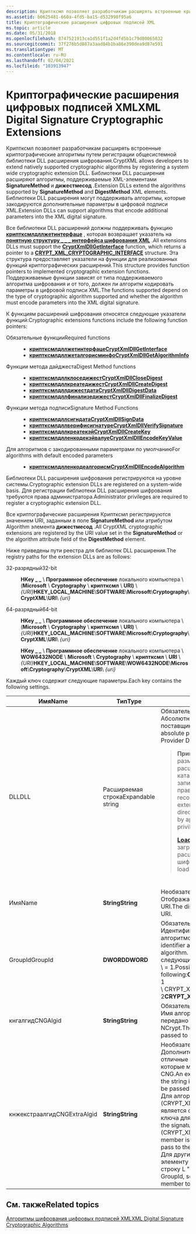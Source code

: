 ```yaml
---
description: Криптксмл позволяет разработчикам расширять встроенные криптографические алгоритмы путем регистрации общесистемной библиотеки DLL расширения шифрования.
ms.assetid: b0625481-660a-4fd5-ba15-d532998f95a6
title: Криптографические расширения цифровых подписей XML
ms.topic: article
ms.date: 05/31/2018
ms.openlocfilehash: 8747521913ca1d551f1a2d4fd5b1c79d80065832
ms.sourcegitcommit: 37f276b5d887a3aad04b1ba86e390dea9d87e591
ms.translationtype: MT
ms.contentlocale: ru-RU
ms.lasthandoff: 02/04/2021
ms.locfileid: "103913947"
---
```

# <a name="xml-digital-signature-cryptographic-extensions"></a><span data-ttu-id="f81e6-103">Криптографические расширения цифровых подписей XML</span><span class="sxs-lookup"><span data-stu-id="f81e6-103">XML Digital Signature Cryptographic Extensions</span></span>

<span data-ttu-id="f81e6-104">Криптксмл позволяет разработчикам расширять встроенные криптографические алгоритмы путем регистрации общесистемной библиотеки DLL расширения шифрования.</span><span class="sxs-lookup"><span data-stu-id="f81e6-104">CryptXML allows developers to extend natively supported cryptographic algorithms by registering a system wide cryptographic extension DLL.</span></span> <span data-ttu-id="f81e6-105">Библиотеки DLL расширения расширяют алгоритмы, поддерживаемые XML-элементами **SignatureMethod** и **дижестмесод** .</span><span class="sxs-lookup"><span data-stu-id="f81e6-105">Extension DLLs extend the algorithms supported by **SignatureMethod** and **DigestMethod** XML elements.</span></span> <span data-ttu-id="f81e6-106">Библиотеки DLL расширения могут поддерживать алгоритмы, которые закодируются дополнительные параметры в цифровой подписи XML.</span><span class="sxs-lookup"><span data-stu-id="f81e6-106">Extension DLLs can support algorithms that encode additional parameters into the XML digital signature.</span></span>

<span data-ttu-id="f81e6-107">Все библиотеки DLL расширений должны поддерживать функцию [**криптксмлдллжетинтерфаце**](/windows/win32/api/cryptxml/nc-cryptxml-cryptxmldllgetinterface) , которая возвращает указатель на [**понятную структуру \_ \_ \_ интерфейса шифрования XML**](/windows/desktop/api/Cryptxml/ns-cryptxml-crypt_xml_cryptographic_interface) .</span><span class="sxs-lookup"><span data-stu-id="f81e6-107">All extensions DLLs must support the [**CryptXmlDllGetInterface**](/windows/win32/api/cryptxml/nc-cryptxml-cryptxmldllgetinterface) function, which returns a pointer to a [**CRYPT\_XML\_CRYPTOGRAPHIC\_INTERFACE**](/windows/desktop/api/Cryptxml/ns-cryptxml-crypt_xml_cryptographic_interface) structure.</span></span> <span data-ttu-id="f81e6-108">Эта структура предоставляет указатели на функции для реализованных функций криптографических расширений.</span><span class="sxs-lookup"><span data-stu-id="f81e6-108">This structure provides function pointers to implemented cryptographic extension functions.</span></span> <span data-ttu-id="f81e6-109">Поддерживаемые функции зависят от типа поддерживаемого алгоритма шифрования и от того, должен ли алгоритм кодировать параметры в цифровой подписи XML.</span><span class="sxs-lookup"><span data-stu-id="f81e6-109">The functions supported depend on the type of cryptographic algorithm supported and whether the algorithm must encode parameters into the XML digital signature.</span></span>

<span data-ttu-id="f81e6-110">К функциям расширений шифрования относятся следующие указатели функций:</span><span class="sxs-lookup"><span data-stu-id="f81e6-110">Cryptographic extensions functions include the following function pointers:</span></span>

<dl> <dt>

<span data-ttu-id="f81e6-111"><span id="Required_functions"></span><span id="required_functions"></span><span id="REQUIRED_FUNCTIONS"></span>Обязательные функции</span><span class="sxs-lookup"><span data-stu-id="f81e6-111"><span id="Required_functions"></span><span id="required_functions"></span><span id="REQUIRED_FUNCTIONS"></span>Required functions</span></span>
</dt> <dd>

-   [<span data-ttu-id="f81e6-112">**криптксмлдллжетинтерфаце**</span><span class="sxs-lookup"><span data-stu-id="f81e6-112">**CryptXmlDllGetInterface**</span></span>](/windows/win32/api/cryptxml/nc-cryptxml-cryptxmldllgetinterface)
-   [<span data-ttu-id="f81e6-113">**криптксмлдллжеталгорисминфо**</span><span class="sxs-lookup"><span data-stu-id="f81e6-113">**CryptXmlDllGetAlgorithmInfo**</span></span>](/windows/win32/api/cryptxml/nc-cryptxml-cryptxmldllgetalgorithminfo)

</dd> <dt>

<span data-ttu-id="f81e6-114"><span id="Digest_Method_functions"></span><span id="digest_method_functions"></span><span id="DIGEST_METHOD_FUNCTIONS"></span>Функции метода дайджеста</span><span class="sxs-lookup"><span data-stu-id="f81e6-114"><span id="Digest_Method_functions"></span><span id="digest_method_functions"></span><span id="DIGEST_METHOD_FUNCTIONS"></span>Digest Method functions</span></span>
</dt> <dd>

-   [<span data-ttu-id="f81e6-115">**криптксмлдллклоседижест**</span><span class="sxs-lookup"><span data-stu-id="f81e6-115">**CryptXmlDllCloseDigest**</span></span>](/windows/win32/api/cryptxml/nc-cryptxml-cryptxmldllclosedigest)
-   [<span data-ttu-id="f81e6-116">**криптксмлдллкреатедижест**</span><span class="sxs-lookup"><span data-stu-id="f81e6-116">**CryptXmlDllCreateDigest**</span></span>](/windows/win32/api/cryptxml/nc-cryptxml-cryptxmldllcreatedigest)
-   [<span data-ttu-id="f81e6-117">**криптксмлдллдижестдата**</span><span class="sxs-lookup"><span data-stu-id="f81e6-117">**CryptXmlDllDigestData**</span></span>](/windows/win32/api/cryptxml/nc-cryptxml-cryptxmldlldigestdata)
-   [<span data-ttu-id="f81e6-118">**криптксмлдллфинализедижест**</span><span class="sxs-lookup"><span data-stu-id="f81e6-118">**CryptXmlDllFinalizeDigest**</span></span>](/windows/win32/api/cryptxml/nc-cryptxml-cryptxmldllfinalizedigest)

</dd> <dt>

<span data-ttu-id="f81e6-119"><span id="Signature_Method_Functions"></span><span id="signature_method_functions"></span><span id="SIGNATURE_METHOD_FUNCTIONS"></span>Функции метода подписи</span><span class="sxs-lookup"><span data-stu-id="f81e6-119"><span id="Signature_Method_Functions"></span><span id="signature_method_functions"></span><span id="SIGNATURE_METHOD_FUNCTIONS"></span>Signature Method Functions</span></span>
</dt> <dd>

-   [<span data-ttu-id="f81e6-120">**криптксмлдллсигндата**</span><span class="sxs-lookup"><span data-stu-id="f81e6-120">**CryptXmlDllSignData**</span></span>](/windows/win32/api/cryptxml/nc-cryptxml-cryptxmldllsigndata)
-   [<span data-ttu-id="f81e6-121">**криптксмлдллверифисигнатуре**</span><span class="sxs-lookup"><span data-stu-id="f81e6-121">**CryptXmlDllVerifySignature**</span></span>](/windows/win32/api/cryptxml/nc-cryptxml-cryptxmldllverifysignature)
-   [<span data-ttu-id="f81e6-122">**криптксмлдллкреатекэй**</span><span class="sxs-lookup"><span data-stu-id="f81e6-122">**CryptXmlDllCreateKey**</span></span>](/windows/win32/api/cryptxml/nc-cryptxml-cryptxmldllcreatekey)
-   [<span data-ttu-id="f81e6-123">**криптксмлдлленкодекэйвалуе**</span><span class="sxs-lookup"><span data-stu-id="f81e6-123">**CryptXmlDllEncodeKeyValue**</span></span>](/windows/win32/api/cryptxml/nc-cryptxml-cryptxmldllencodekeyvalue)

</dd> <dt>

<span data-ttu-id="f81e6-124"><span id="For_algorithms_with_default_encoded_parameters"></span><span id="for_algorithms_with_default_encoded_parameters"></span><span id="FOR_ALGORITHMS_WITH_DEFAULT_ENCODED_PARAMETERS"></span>Для алгоритмов с закодированными параметрами по умолчанию</span><span class="sxs-lookup"><span data-stu-id="f81e6-124"><span id="For_algorithms_with_default_encoded_parameters"></span><span id="for_algorithms_with_default_encoded_parameters"></span><span id="FOR_ALGORITHMS_WITH_DEFAULT_ENCODED_PARAMETERS"></span>For algorithms with default encoded parameters</span></span>
</dt> <dd>

-   [<span data-ttu-id="f81e6-125">**криптксмлдлленкодеалгорисм**</span><span class="sxs-lookup"><span data-stu-id="f81e6-125">**CryptXmlDllEncodeAlgorithm**</span></span>](/windows/win32/api/cryptxml/nc-cryptxml-cryptxmldllencodealgorithm)

</dd> </dl>

<span data-ttu-id="f81e6-126">Библиотеки DLL расширения шифрования регистрируются на уровне системы.</span><span class="sxs-lookup"><span data-stu-id="f81e6-126">Cryptographic extension DLLs are registered on a system-wide basis.</span></span> <span data-ttu-id="f81e6-127">Для регистрации библиотеки DLL расширения шифрования требуются права администратора.</span><span class="sxs-lookup"><span data-stu-id="f81e6-127">Administrator privileges are required to register a cryptographic extension DLL.</span></span>

<span data-ttu-id="f81e6-128">Все криптографические расширения Криптксмл регистрируются значением URI, заданным в поле **SignatureMethod** или атрибутом Algorithm элемента **дижестмесод** .</span><span class="sxs-lookup"><span data-stu-id="f81e6-128">All CryptXML cryptographic extensions are registered by the URI value set in the **SignatureMethod** or the algorithm attribute field of the **DigestMethod** element.</span></span>

<span data-ttu-id="f81e6-129">Ниже приведены пути реестра для библиотек DLL расширения.</span><span class="sxs-lookup"><span data-stu-id="f81e6-129">The registry paths for the extension DLLs are as follows:</span></span>

<dl> <dt>

<span data-ttu-id="f81e6-130"><span id="32-bit"></span><span id="32-BIT"></span>32-разрядный</span><span class="sxs-lookup"><span data-stu-id="f81e6-130"><span id="32-bit"></span><span id="32-BIT"></span>32-bit</span></span>
</dt> <dd>

<span data-ttu-id="f81e6-131">**HKey \_ \_** \\ **Программное обеспечение** локального компьютера \\ (**Microsoft** \\ **Cryptography** \\ **криптксмл** \\ **URI)** \\ *{URI}*</span><span class="sxs-lookup"><span data-stu-id="f81e6-131">**HKEY\_LOCAL\_MACHINE**\\**SOFTWARE**\\**Microsoft**\\**Cryptography**\\**CryptXML**\\**URI**\\ *{uri}*</span></span>

</dd> <dt>

<span data-ttu-id="f81e6-132"><span id="64-bit"></span><span id="64-BIT"></span>64-разрядный</span><span class="sxs-lookup"><span data-stu-id="f81e6-132"><span id="64-bit"></span><span id="64-BIT"></span>64-bit</span></span>
</dt> <dd>

<span data-ttu-id="f81e6-133">**HKey \_ \_** \\ **Программное обеспечение** локального компьютера \\ (**Microsoft** \\ **Cryptography** \\ **криптксмл** \\ **URI)** \\ *{URI}*</span><span class="sxs-lookup"><span data-stu-id="f81e6-133">**HKEY\_LOCAL\_MACHINE**\\**SOFTWARE**\\**Microsoft**\\**Cryptography**\\**CryptXML**\\**URI**\\ *{uri}*</span></span>

<span data-ttu-id="f81e6-134">**HKey \_ \_** \\ **Программное обеспечение** локального компьютера \\ **WOW6432NODE** \\ **Microsoft** \\ **Cryptography** \\ **криптксмл** \\ **URI** \\ *{URI}*</span><span class="sxs-lookup"><span data-stu-id="f81e6-134">**HKEY\_LOCAL\_MACHINE**\\**SOFTWARE**\\**WOW6432NODE**\\**Microsoft**\\**Cryptography**\\**CryptXML**\\**URI**\\ *{uri}*</span></span>

</dd> </dl>

<span data-ttu-id="f81e6-135">Каждый ключ содержит следующие параметры.</span><span class="sxs-lookup"><span data-stu-id="f81e6-135">Each key contains the following settings.</span></span>



<table>
<colgroup>
<col style="width: 33%" />
<col style="width: 33%" />
<col style="width: 33%" />
</colgroup>
<thead>
<tr class="header">
<th><span data-ttu-id="f81e6-136">Имя</span><span class="sxs-lookup"><span data-stu-id="f81e6-136">Name</span></span></th>
<th><span data-ttu-id="f81e6-137">Тип</span><span class="sxs-lookup"><span data-stu-id="f81e6-137">Type</span></span></th>
<th><span data-ttu-id="f81e6-138">Данные</span><span class="sxs-lookup"><span data-stu-id="f81e6-138">Data</span></span></th>
</tr>
</thead>
<tbody>
<tr class="odd">
<td><span data-ttu-id="f81e6-139">DLL</span><span class="sxs-lookup"><span data-stu-id="f81e6-139">DLL</span></span><br/></td>
<td><span data-ttu-id="f81e6-140">Расширяемая строка</span><span class="sxs-lookup"><span data-stu-id="f81e6-140">Expandable string</span></span><br/></td>
<td><span data-ttu-id="f81e6-141">Обязательный.</span><span class="sxs-lookup"><span data-stu-id="f81e6-141">Required.</span></span><br/><span data-ttu-id="f81e6-142">Абсолютный путь к библиотеке DLL поставщика служб шифрования XML.</span><span class="sxs-lookup"><span data-stu-id="f81e6-142">The absolute path to the XML Cryptographic Provider DLL.</span></span>
<blockquote>
<p><span data-ttu-id="f81e6-143"><b>Примечание. </b> Рекомендуется размещать библиотеки DLL расширения шифрования в каталогах, которые могут быть записаны только приложениями с правами администратора.</span><span class="sxs-lookup"><span data-stu-id="f81e6-143"><b>Note: </b>We recommend that cryptographic extension DLLs be located in directories that can only be written to by applications with administrative privilege.</span></span></p>
<p><span data-ttu-id="f81e6-144"><a href="/windows/desktop/api/libloaderapi/nf-libloaderapi-loadlibrarya"><strong>LoadLibrary</strong></a> используется для загрузки библиотеки DLL расширения шифрования.</span><span class="sxs-lookup"><span data-stu-id="f81e6-144"><a href="/windows/desktop/api/libloaderapi/nf-libloaderapi-loadlibrarya"><strong>LoadLibrary</strong></a> is used to load the cryptographic extension DLL.</span></span><br/></p>
</blockquote>
<br/></td>
</tr>
<tr class="even">
<td><span data-ttu-id="f81e6-145">Имя</span><span class="sxs-lookup"><span data-stu-id="f81e6-145">Name</span></span><br/></td>
<td><span data-ttu-id="f81e6-146"><strong>String</strong></span><span class="sxs-lookup"><span data-stu-id="f81e6-146"><strong>String</strong></span></span></td>
<td><span data-ttu-id="f81e6-147">Необязательный элемент.</span><span class="sxs-lookup"><span data-stu-id="f81e6-147">Optional.</span></span><br/> <span data-ttu-id="f81e6-148">Отображаемое имя, связанное с этим URI.</span><span class="sxs-lookup"><span data-stu-id="f81e6-148">The display name associated with this URI.</span></span><br/></td>
</tr>
<tr class="odd">
<td><span data-ttu-id="f81e6-149">GroupId</span><span class="sxs-lookup"><span data-stu-id="f81e6-149">GroupId</span></span><br/></td>
<td><span data-ttu-id="f81e6-150"><strong>DWORD</strong></span><span class="sxs-lookup"><span data-stu-id="f81e6-150"><strong>DWORD</strong></span></span></td>
<td><span data-ttu-id="f81e6-151">Обязательный.</span><span class="sxs-lookup"><span data-stu-id="f81e6-151">Required.</span></span><br/> <span data-ttu-id="f81e6-152">Идентификатор группы, связанный с этим алгоритмом шифрования.</span><span class="sxs-lookup"><span data-stu-id="f81e6-152">The group identifier associated with this cryptographic algorithm.</span></span> <span data-ttu-id="f81e6-153">Возможные значения включают следующие:<strong>CRYPT_XML_GROUP_ID_HASH</strong> \ <strong></strong> = 1.</span><span class="sxs-lookup"><span data-stu-id="f81e6-153">Possible values include the following:<strong>CRYPT_XML_GROUP_ID_HASH</strong>\<strong></strong> = 1</span></span><br/><span data-ttu-id="f81e6-154"><strong></strong> \ CRYPT_XML_GROUP_ID_SIGN <strong></strong> = 2</span><span class="sxs-lookup"><span data-stu-id="f81e6-154"><strong>CRYPT_XML_GROUP_ID_SIGN</strong>\<strong></strong> = 2</span></span><br/></td>
</tr>
<tr class="even">
<td><span data-ttu-id="f81e6-155">кнгалгид</span><span class="sxs-lookup"><span data-stu-id="f81e6-155">CNGAlgid</span></span><br/></td>
<td><span data-ttu-id="f81e6-156"><strong>String</strong></span><span class="sxs-lookup"><span data-stu-id="f81e6-156"><strong>String</strong></span></span></td>
<td><span data-ttu-id="f81e6-157">Обязательный.</span><span class="sxs-lookup"><span data-stu-id="f81e6-157">Required.</span></span><br/> <span data-ttu-id="f81e6-158">Имя алгоритма CNG, которое будет передано функциям BCrypt или NCrypt.</span><span class="sxs-lookup"><span data-stu-id="f81e6-158">The CNG algorithm name to be passed to BCrypt or NCrypt functions.</span></span><br/></td>
</tr>
<tr class="odd">
<td><span data-ttu-id="f81e6-159">кнжекстраалгид</span><span class="sxs-lookup"><span data-stu-id="f81e6-159">CNGExtraAlgid</span></span><br/></td>
<td><span data-ttu-id="f81e6-160"><strong>String</strong></span><span class="sxs-lookup"><span data-stu-id="f81e6-160"><strong>String</strong></span></span></td>
<td><span data-ttu-id="f81e6-161">Необязательный элемент.</span><span class="sxs-lookup"><span data-stu-id="f81e6-161">Optional.</span></span><br/> <span data-ttu-id="f81e6-162">Дополнительные строки алгоритма, отличные от строки в члене Кнгалгид, которые могут быть переданы в функции CNG.</span><span class="sxs-lookup"><span data-stu-id="f81e6-162">An extra algorithm string, other than the string in the CNGAlgid member, that can be passed to the CNG functions.</span></span><br/> <span data-ttu-id="f81e6-163">Для алгоритмов подписи (CRYPT_XML_GROUP_ID_SIGN) этот член является строкой алгоритма открытого ключа для передачи в функции CNG.</span><span class="sxs-lookup"><span data-stu-id="f81e6-163">For the signature algorithms (CRYPT_XML_GROUP_ID_SIGN), this member is the public key algorithm string to pass to the CNG functions.</span></span><br/> <span data-ttu-id="f81e6-164">Для других значений GroupId присвойте элементу <strong>пвсзкнжекстраалгид</strong> пустую строку L &quot; &quot; .</span><span class="sxs-lookup"><span data-stu-id="f81e6-164">For the other values of GroupId, set the <strong>pwszCNGExtraAlgid</strong> member to the empty string, L&quot;&quot;.</span></span> <br/></td>
</tr>
</tbody>
</table>



 

## <a name="related-topics"></a><span data-ttu-id="f81e6-165">См. также</span><span class="sxs-lookup"><span data-stu-id="f81e6-165">Related topics</span></span>

<dl> <span data-ttu-id="f81e6-166"><dt>


</dt> <dt></span><span class="sxs-lookup"><span data-stu-id="f81e6-166"><dt>


</dt> <dt></span></span>

[<span data-ttu-id="f81e6-167">Алгоритмы шифрования цифровых подписей XML</span><span class="sxs-lookup"><span data-stu-id="f81e6-167">XML Digital Signature Cryptographic Algorithms</span></span>](xml-digital-signature-cryptographic-algorithms.md)
</dt> </dl>

 

 
